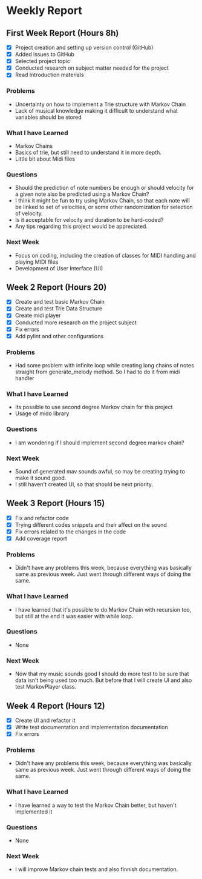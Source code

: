 # Weekly Report

## First Week Report (Hours 8h)

- [x] Project creation and setting up version control (GitHub)
- [x] Added issues to GitHub
- [x] Selected project topic
- [x] Conducted research on subject matter needed for the project
- [x] Read Introduction materials

### Problems

- Uncertainty on how to implement a Trie structure with Markov Chain
- Lack of musical knowledge making it difficult to understand what variables should be stored

### What I have Learned

- Markov Chains
- Basics of trie, but still need to understand it in more depth.
- Little bit about Midi files

### Questions

- Should the prediction of note numbers be enough or should velocity for a given note also be predicted using a Markov Chain?
- I think it might be fun to try using Markov Chain, so that each note will be linked to set of velocities, or some other randomization for selection of velocity.
- Is it acceptable for velocity and duration to be hard-coded?
- Any tips regarding this project would be appreciated.

### Next Week

- Focus on coding, including the creation of classes for MIDI handling and playing MIDI files
- Development of User Interface (UI)

## Week 2 Report (Hours 20)

- [x] Create and test basic Markov Chain
- [x] Create and test Trie Data Structure
- [x] Create midi player
- [x] Conducted more research on the project subject
- [x] Fix errors
- [x] Add pylint and other configurations

### Problems

- Had some problem with infinite loop while creating long chains of notes straight from generate_melody method.
So I had to do it from midi handler

### What I have Learned

- Its possible to use second degree Markov chain for this project
- Usage of mido library

### Questions

- I am wondering if I should implement second degree markov chain?

### Next Week

- Sound of generated mav sounds awful, so may be creating trying to make it sound good.
- I still haven't created UI, so that should be next priority.

## Week 3 Report (Hours 15)

- [x] Fix and refactor code
- [x] Trying different codes snippets and their affect on the sound
- [x] Fix errors related to the changes in the code
- [x] Add coverage report

### Problems

- Didn't have any problems this week, because everything was basically same as previous week. Just went through different ways of doing the same.

### What I have Learned

- I have learned that it's possible to do Markov Chain with recursion too, but still at the end it was easier with while loop.

### Questions

- None

### Next Week

- Now that my music sounds good I should do more test to be sure that data isn't being used too much. But before that I will create UI and also test MarkovPlayer class.

## Week 4 Report (Hours 12)

- [x] Create UI and refactor it
- [x] Write test documentation and implementation documentation
- [x] Fix errors

### Problems

- Didn't have any problems this week, because everything was basically same as previous week. Just went through different ways of doing the same.

### What I have Learned

- I have learned a way to test the Markov Chain better, but haven't implemented it

### Questions

- None

### Next Week

- I will improve Markov chain tests and also finnish documentation.
